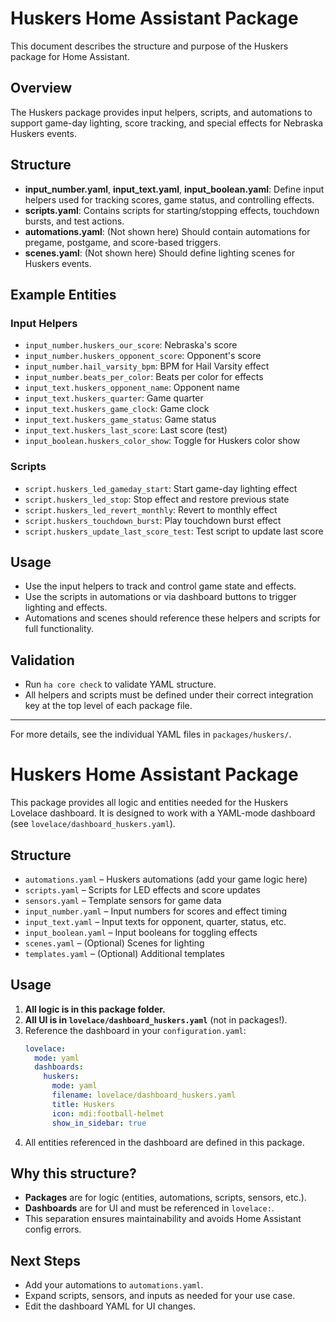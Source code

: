 # Huskers Home Assistant Package

This document describes the structure and purpose of the Huskers package for Home Assistant.

## Overview
The Huskers package provides input helpers, scripts, and automations to support game-day lighting, score tracking, and special effects for Nebraska Huskers events.

## Structure

- **input_number.yaml**, **input_text.yaml**, **input_boolean.yaml**: Define input helpers used for tracking scores, game status, and controlling effects.
- **scripts.yaml**: Contains scripts for starting/stopping effects, touchdown bursts, and test actions.
- **automations.yaml**: (Not shown here) Should contain automations for pregame, postgame, and score-based triggers.
- **scenes.yaml**: (Not shown here) Should define lighting scenes for Huskers events.

## Example Entities

### Input Helpers
- `input_number.huskers_our_score`: Nebraska's score
- `input_number.huskers_opponent_score`: Opponent's score
- `input_number.hail_varsity_bpm`: BPM for Hail Varsity effect
- `input_number.beats_per_color`: Beats per color for effects
- `input_text.huskers_opponent_name`: Opponent name
- `input_text.huskers_quarter`: Game quarter
- `input_text.huskers_game_clock`: Game clock
- `input_text.huskers_game_status`: Game status
- `input_text.huskers_last_score`: Last score (test)
- `input_boolean.huskers_color_show`: Toggle for Huskers color show

### Scripts
- `script.huskers_led_gameday_start`: Start game-day lighting effect
- `script.huskers_led_stop`: Stop effect and restore previous state
- `script.huskers_led_revert_monthly`: Revert to monthly effect
- `script.huskers_touchdown_burst`: Play touchdown burst effect
- `script.huskers_update_last_score_test`: Test script to update last score

## Usage
- Use the input helpers to track and control game state and effects.
- Use the scripts in automations or via dashboard buttons to trigger lighting and effects.
- Automations and scenes should reference these helpers and scripts for full functionality.

## Validation
- Run `ha core check` to validate YAML structure.
- All helpers and scripts must be defined under their correct integration key at the top level of each package file.

---

For more details, see the individual YAML files in `packages/huskers/`.
# Huskers Home Assistant Package

This package provides all logic and entities needed for the Huskers Lovelace dashboard. It is designed to work with a YAML-mode dashboard (see `lovelace/dashboard_huskers.yaml`).

## Structure

- `automations.yaml` – Huskers automations (add your game logic here)
- `scripts.yaml` – Scripts for LED effects and score updates
- `sensors.yaml` – Template sensors for game data
- `input_number.yaml` – Input numbers for scores and effect timing
- `input_text.yaml` – Input texts for opponent, quarter, status, etc.
- `input_boolean.yaml` – Input booleans for toggling effects
- `scenes.yaml` – (Optional) Scenes for lighting
- `templates.yaml` – (Optional) Additional templates

## Usage

1. **All logic is in this package folder.**
2. **All UI is in `lovelace/dashboard_huskers.yaml`** (not in packages!).
3. Reference the dashboard in your `configuration.yaml`:
   ```yaml
   lovelace:
     mode: yaml
     dashboards:
       huskers:
         mode: yaml
         filename: lovelace/dashboard_huskers.yaml
         title: Huskers
         icon: mdi:football-helmet
         show_in_sidebar: true
   ```
4. All entities referenced in the dashboard are defined in this package.

## Why this structure?
- **Packages** are for logic (entities, automations, scripts, sensors, etc.).
- **Dashboards** are for UI and must be referenced in `lovelace:`.
- This separation ensures maintainability and avoids Home Assistant config errors.

## Next Steps
- Add your automations to `automations.yaml`.
- Expand scripts, sensors, and inputs as needed for your use case.
- Edit the dashboard YAML for UI changes.
